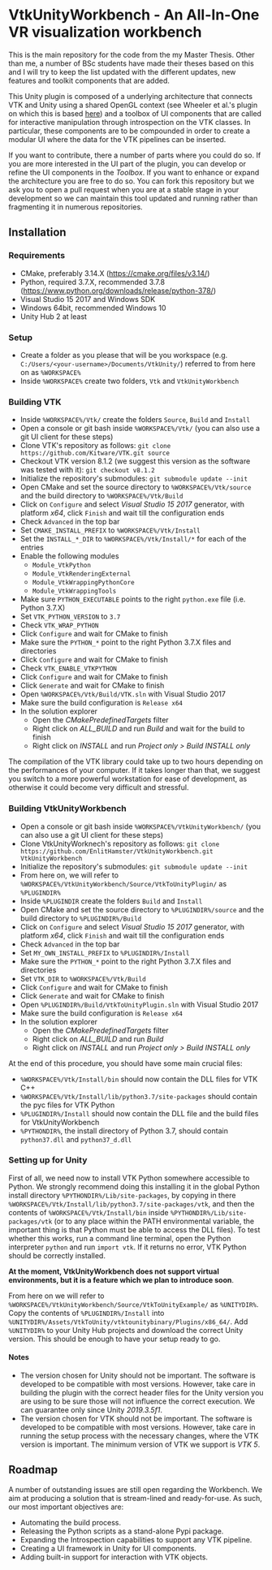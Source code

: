 # VtkUnityWorkbench - An All-In-One VR visualization workbench

This is the main repository for the code from the my Master Thesis. Other than me, a number of BSc students have made their theses based on this and I will try to keep the list updated with the different updates, new features and toolkit components that are added.

This Unity plugin is composed of a underlying architecture that connects VTK and Unity using a shared OpenGL context (see Wheeler et al.'s plugin on which this is based [here](https://gitlab.com/3dheart_public/vtktounity)) and a toolbox of UI components that are called for interactive manipulation through introspection on the VTK classes. In particular, these components are to be compounded in order to create a modular UI where the data for the VTK pipelines can be inserted.

If you want to contribute, there a number of parts where you could do so. If you are more interested in the UI part of the plugin, you can develop or refine the UI components in the *Toolbox*. If you want to enhance or expand the architecture you are free to do so. You can fork this repository but we ask you to open a pull request when you are at a stable stage in your development so we can maintain this tool updated and running rather than fragmenting it in numerous repositories.

## Installation

### Requirements

- CMake, preferably 3.14.X (https://cmake.org/files/v3.14/)
- Python, required 3.7.X, recommended 3.7.8 (https://www.python.org/downloads/release/python-378/)
- Visual Studio 15 2017 and Windows SDK
- Windows 64bit, recommended Windows 10
- Unity Hub 2 at least

### Setup

- Create a folder as you please that will be you workspace (e.g. `C:/Users/<your-username>/Documents/VtkUnity/`) referred to from here on as `%WORKSPACE%`
- Inside `%WORKSPACE%` create two folders, `Vtk` and `VtkUnityWorkbench`

### Building VTK

- Inside `%WORKSPACE%/Vtk/` create the folders `Source`, `Build` and `Install`
- Open a console or git bash inside `%WORKSPACE%/Vtk/` (you can also use a git UI client for these steps)
- Clone VTK's repository as follows: `git clone https://github.com/Kitware/VTK.git source`
- Checkout VTK version 8.1.2 (we suggest this version as the software was tested with it): `git checkout v8.1.2`
- Initialize the repository's submodules: `git submodule update --init`
- Open CMake and set the source directory to `%WORKSPACE%/Vtk/source` and the build directory to `%WORKSPACE%/Vtk/Build`
- Click on `Configure` and select *Visual Studio 15 2017* generator, with platform *x64*, click `Finish` and wait till the configuration ends
- Check `Advanced` in the top bar
- Set `CMAKE_INSTALL_PREFIX` to `%WORKSPACE%/Vtk/Install`
- Set the `INSTALL_*_DIR` to `%WORKSPACE%/Vtk/Install/*` for each of the entries
- Enable the following modules
  - `Module_VtkPython`
  - `Module_VtkRenderingExternal`
  - `Module_VtkWrappingPythonCore`
  - `Module_VtkWrappingTools`
- Make sure `PYTHON_EXECUTABLE` points to the right `python.exe` file (i.e. Python 3.7.X)
- Set `VTK_PYTHON_VERSION` to `3.7`
- Check `VTK_WRAP_PYTHON`
- Click `Configure` and wait for CMake to finish
- Make sure the `PYTHON_*` point to the right Python 3.7.X files and directories
- Click `Configure` and wait for CMake to finish
- Check `VTK_ENABLE_VTKPYTHON`
- Click `Configure` and wait for CMake to finish
- Click `Generate` and wait for CMake to finish
- Open `%WORKSPACE%/Vtk/Build/VTK.sln` with Visual Studio 2017
- Make sure the build configuration is `Release x64`
- In the solution explorer
  - Open the *CMakePredefinedTargets* filter
  - Right click on *ALL_BUILD* and run *Build* and wait for the build to finish
  - Right click on *INSTALL* and run *Project only > Build INSTALL only*

The compilation of the VTK library could take up to two hours depending on the performances of your computer. If it takes longer than that, we suggest you switch to a more powerful workstation for ease of development, as otherwise it could become very difficult and stressful.

### Building VtkUnityWorkbench

- Open a console or git bash inside `%WORKSPACE%/VtkUnityWorkbench/` (you can also use a git UI client for these steps)
- Clone VtkUnityWorknech's repository as follows: `git clone https://github.com/EnlitHamster/VtkUnityWorkbench.git VtkUnityWorkbench`
- Initialize the repository's submodules: `git submodule update --init`
- From here on, we will refer to `%WORKSPACE%/VtkUnityWorkbench/Source/VtkToUnityPlugin/` as `%PLUGINDIR%`
- Inside `%PLUGINDIR` create the folders `Build` and `Install`
- Open CMake and set the source directory to `%PLUGINDIR%/source` and the build directory to `%PLUGINDIR%/Build`
- Click on `Configure` and select *Visual Studio 15 2017* generator, with platform *x64*, click `Finish` and wait till the configuration ends
- Check `Advanced` in the top bar
- Set `MY_OWN_INSTALL_PREFIX` to `%PLUGINDIR%/Install`
- Make sure the `PYTHON_*` point to the right Python 3.7.X files and directories
- Set `VTK_DIR` to `%WORKSPACE%/Vtk/Build`
- Click `Configure` and wait for CMake to finish
- Click `Generate` and wait for CMake to finish
- Open `%PLUGINDIR%/Build/VtkToUnityPlugin.sln` with Visual Studio 2017
- Make sure the build configuration is `Release x64`
- In the solution explorer
  - Open the *CMakePredefinedTargets* filter
  - Right click on *ALL_BUILD* and run *Build*
  - Right click on *INSTALL* and run *Project only > Build INSTALL only*

At the end of this procedure, you should have some main crucial files:
- `%WORKSPACE%/Vtk/Install/bin` should now contain the DLL files for VTK C++
- `%WORKSPACE%/Vtk/Install/lib/python3.7/site-packages` should contain the pyc files for VTK Python
- `%PLUGINDIR%/Install` should now contain the DLL file and the build files for VtkUnityWorkbench
- `%PYTHONDIR%`, the install directory of Python 3.7, should contain `python37.dll` and `python37_d.dll`

### Setting up for Unity

First of all, we need now to install VTK Python somewhere accessible to Python. We strongly recommend doing this installing it in the global Python install directory `%PYTHONDIR%/Lib/site-packages`, by copying in there `%WORKSPACE%/Vtk/Install/lib/python3.7/site-packages/vtk`, and then the contents of `%WORKSPACE%/Vtk/Install/bin` inside `%PYTHONDIR%/Lib/site-packages/vtk` (or to any place within the PATH environmental variable, the important thing is that Python must be able to access the DLL files). To test whether this works, run a command line terminal, open the Python interpreter `python` and run `import vtk`. If it returns no error, VTK Python should be correctly installed.

**At the moment, VtkUnityWorkbench does not support virtual environments, but it is a feature which we plan to introduce soon**.

From here on we will refer to `%WORKSPACE%/VtkUnityWorkbench/Source/VtkToUnityExample/` as `%UNITYDIR%`. Copy the contents of `%PLUGINDIR%/Install` into `%UNITYDIR%/Assets/VtkToUnity/vtktounitybinary/Plugins/x86_64/`. Add `%UNITYDIR%` to your Unity Hub projects and download the correct Unity version. This should be enough to have your setup ready to go.

#### Notes

* The version chosen for Unity should not be important. The software is developed to be compatible with most versions. However, take care in building the plugin with the correct header files for the Unity version you are using to be sure those will not influence the correct execution. We can guarantee only since Unity *2019.3.5f1*.
* The version chosen for VTK should not be important. The software is developed to be compatible with most versions. However, take care in running the setup process with the necessary changes, where the VTK version is important. The minimum version of VTK we support is *VTK 5*.

## Roadmap

A number of outstanding issues are still open regarding the Workbench. We aim at producing a solution that is stream-lined and ready-for-use. As such, our most important objectives are:

* Automating the build process.
* Releasing the Python scripts as a stand-alone Pypi package.
* Expanding the Introspection capabilities to support any VTK pipeline.
* Creating a UI framework in Unity for UI components.
* Adding built-in support for interaction with VTK objects.